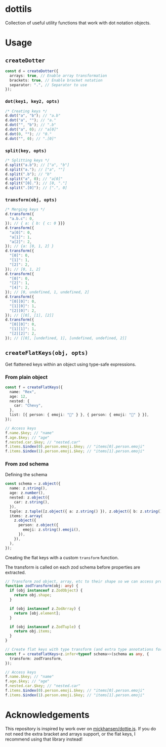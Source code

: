 # dottils

Collection of useful utility functions that work with dot notation objects.

# Usage

## `createDotter`

```ts
const d = createDotter({
  arrays: true, // Enable array transformation
  brackets: true, // Enable bracket notation
  separator: ".", // Separator to use
});
```

### `dot(key1, key2, opts)`

```ts
/* Creating keys */
d.dot("a", "b"); // "a.b"
d.dot("a", ""); // "a."
d.dot("", "b"); // ".b"
d.dot("a", 0); // "a[0]"
d.dot(0, ""); // "0."
d.dot("", 0); // ".[0]"
```

### `split(key, opts)`

```ts
/* Splitting keys */
d.split("a.b"); // ["a", "b"]
d.split("a."); // ["a", ""]
d.split(".b"); // "b"
d.split("a", 0); // "a[0]"
d.split("[0]."); // [0, "."]
d.split(".[0]"); // [".", 0]
```

### `transform(obj, opts)`

```ts
/* Merging keys */
d.transform({
  "a.b.c": 0,
}); // { a: { b: { c: 0 }}}
d.transform({
  "a[0]": 0,
  "a[1]": 1,
  "a[2]": 2,
}); // {a: [0, 1, 2] }
d.transform({
  "[0]": 0,
  "[1]": 1,
  "[2]": 2,
}); // [0, 1, 2]
d.transform({
  "[0]": 0,
  "[2]": 1,
  "[4]": 2,
}); // [0, undefined, 1, undefined, 2]
d.transform({
  "[0][0]": 0,
  "[1][0]": 1,
  "[2][0]": 2,
}); // [[0], [1], [2]]
d.transform({
  "[0][0]": 0,
  "[1][1]": 1,
  "[2][2]": 2,
}); // [[0], [undefined, 1], [undefined, undefined, 2]]
```

## `createFlatKeys(obj, opts)`

Get flattened keys within an object using type-safe expressions.

### From plain object

```ts
const f = createFlatKeys({
  name: "Rex",
  age: 12,
  nested: {
    car: "Chevy",
  },
  list: [{ person: { emoji: "🤩" } }, { person: { emoji: "🤪" } }],
});

// Access keys
f.name.$key; // "name"
f.age.$key; // "age"
f.nested.car.$key; // "nested.car"
f.items.$index(0).person.emoji.$key; // "items[0].person.emoji"
f.items.$index(1).person.emoji.$key; // "items[1].person.emoji"
```

### From zod schema

Defining the schema

```ts
const schema = z.object({
  name: z.string(),
  age: z.number(),
  nested: z.object({
    car: z.string(),
  }),
  tuple: z.tuple([z.object({ a: z.string() }), z.object({ b: z.string() })]),
  items: z.array(
    z.object({
      person: z.object({
        emoji: z.string().emoji(),
      }),
    }),
  ),
});
```

Creating the flat keys with a custom `transform` function.

The transform is called on each zod schema before properties are extracted.

```ts
// Transform zod object, array, etc to their shape so we can access properties on them
function zodTransform(obj: any) {
  if (obj instanceof z.ZodObject) {
    return obj.shape;
  }

  if (obj instanceof z.ZodArray) {
    return [obj.element];
  }

  if (obj instanceof z.ZodTuple) {
    return obj.items;
  }
}

// Create flat keys with type transform (and extra type annotations for inference)
const f = createFlatKeys<z.infer<typeof schema>>(schema as any, {
  transform: zodTransform,
});

// Access keys
f.name.$key; // "name"
f.age.$key; // "age"
f.nested.car.$key; // "nested.car"
f.items.$index(0).person.emoji.$key; // "items[0].person.emoji"
f.items.$index(1).person.emoji.$key; // "items[1].person.emoji"
```

# Acknowledgements

This repository is inspired by work over on [mickhansen/dottie.js](https://github.com/mickhansen/dottie.js). If you do not need the extra bracket and arrays support, or the flat keys, I recommend using that library instead!
